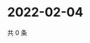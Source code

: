 # 2022-02-04

共 0 条

<!-- BEGIN WEIBO -->
<!-- 最后更新时间 Fri Feb 04 2022 00:16:39 GMT+0800 (China Standard Time) -->

<!-- END WEIBO -->
